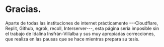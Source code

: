 # Gracias.

Aparte de todas las instituciones de internet prácticamente ---Cloudflare, Replit, Github, ngrok, recoll, Interserver---, esta página sería imposible sin el trabajo de Idalina Insfrán-Villalba y sus muy apropiadas correcciones, que realiza en las pausas que se hace mientras prepara su tesis.
